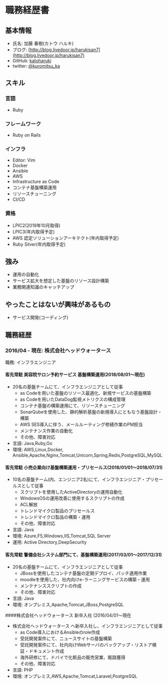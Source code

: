 # 職務経歴書

## 基本情報

- 氏名: 加藤 春樹(カトウ ハルキ)
- ブログ: [http://blog.livedoor.jp/harukisan7](http://blog.livedoor.jp/harukisan7)
- GitHub: [katoharuki](https://github.com/katoharuki)
- twitter: [@kuromitsu_ka](https://twitter.com/kuromitsu_ka)

## スキル

### 言語
- Ruby

### フレームワーク

- Ruby on Rails

### インフラ

- Editor: Vim
- Docker
- Ansible
- AWS
- Infrastructure as Code
- コンテナ基盤構築運用
- リソースチューニング
- CI/CD

### 資格

- LPIC2(2019年10月取得)
- LPIC3(年内取得予定)
- AWS 認定ソリューションアーキテクト(年内取得予定)
- Ruby Silver(年内取得予定)

## 強み

- 運用の自動化
- サービス拡大を想定した基盤のリソース設計構築
- 業務関連知識のキャッチアップ

## やったことはないが興味があるもの

- サービス開発(コーディング)

## 職務経歴

### 2016/04 - 現在: 株式会社ヘッドウォータース 

職務: インフラエンジニア

#### 客先常駐 美容院サロン予約サービス 基盤構築運用(2018/08/01〜現在)

- 20名の基盤チームにて、インフラエンジニアとして従事
  - as Codeを用いた基盤のリソース最適化、新規サービスの基盤構築
  - as Codeを用いたDataDog監視メトリクスの構成管理
  - コンテナ基盤の構築運用にて、リソースチューニング
  - SonarQubeを使用した、静的解析基盤の新規導入にともなう基盤設計・構築
  - AWS SES導入に伴う、メールルーティング修繕作業のPM担当
  - メンテナンス作業の自動化
  - その他、障害対応
- 言語: Java,Ruby,Go
- 環境: AWS,Linux,Docker, Ansible,Apache,Nginx,Tomcat,Unicorn,Spring,Redis,PostgreSQL,MySQL

#### 客先常駐 小売企業向け基盤構築運用・プリセールス(2018/01/01〜2018/07/31)

- 10名の基盤チーム(内、エンジニア2名)にて、インフラエンジニア・プリセールスとして従事
  - スクリプトを使用したActiveDirectoryの運用自動化
  - WindowsOSの運用改善に使用するスクリプトの作成
  - ACL解放
  - トレンドマイクロ製品のプリセールス
  - トレンドマイクロ製品の構築・運用
  - その他、障害対応
- 言語: Java
- 環境: Azure,F5,Windows,IIS,Tomcat,SQL Server
- 運用: Active Directory,DeepSecurity

#### 客先常駐 警備会社システム部門にて、基盤構築運用(2017/03/01〜2017/12/31)

- 20名の基盤チームにて、インフラエンジニアとして従事
  - JBossを使用したコンテナ基盤の定期デプロイ、パッチ適用作業
  - moodleを使用した、社内向けe-ラーニングサービスの構築・運用
  - メンテナンススクリプトの作成
  - その他、障害対応
- 言語: Java
- 環境: オンプレミス,Apache,Tomcat,JBoss,PostgreSQL

####株式会社ヘッドウォータース 新卒入社 (2016/04/01〜現在

- 株式会社ヘッドウォータース へ新卒入社し、インフラエンジニアとして従事
  - as Code導入におけるAnsibleのrole作成
  - 受託開発案件にて、ニュースサイトの基盤構築
  - 受託開発案件にて、社内向けWebサーバのバックアップ・リストア検証・ドキュメント作成
  - 海外研修にて、ドバイで化粧品の販売営業、販路獲得
  - その他、障害対応
- 言語: PHP
- 環境: オンプレミス,AWS,Apache,Tomcat,Laravel,PostgreSQL
